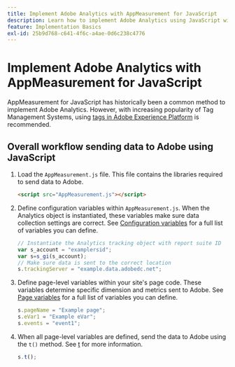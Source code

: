 ```yaml
---
title: Implement Adobe Analytics with AppMeasurement for JavaScript
description: Learn how to implement Adobe Analytics using JavaScript without a tag management system.
feature: Implementation Basics
exl-id: 25b9d768-c641-4f6c-a4ae-0d6c238c4776
---
```

# Implement Adobe Analytics with AppMeasurement for JavaScript

AppMeasurement for JavaScript has historically been a common method to implement Adobe Analytics. However, with increasing popularity of Tag Management Systems, using [tags in Adobe Experience Platform](../launch/overview.md) is recommended.

## Overall workflow sending data to Adobe using JavaScript

1. Load the `AppMeasurement.js` file. This file contains the libraries required to send data to Adobe.

   ```html
   <script src="AppMeasurement.js"></script>
   ```

2. Define configuration variables within `AppMeasurement.js`. When the Analytics object is instantiated, these variables make sure data collection settings are correct. See [Configuration variables](../vars/config-vars/configuration-variables.md) for a full list of variables you can define.

   ```js
   // Instantiate the Analytics tracking object with report suite ID
   var s_account = "examplersid";
   var s=s_gi(s_account);
   // Make sure data is sent to the correct location
   s.trackingServer = "example.data.adobedc.net";
   ```

3. Define page-level variables within your site's page code. These variables determine specific dimension and metrics sent to Adobe. See [Page variables](../vars/page-vars/page-variables.md) for a full list of variables you can define.

   ```js
   s.pageName = "Example page";
   s.eVar1 = "Example eVar";
   s.events = "event1";
   ```

4. When all page-level variables are defined, send the data to Adobe using the `t()` method. See [t](../vars/functions/t-method.md) for more information.

   ```js
   s.t();
   ```
